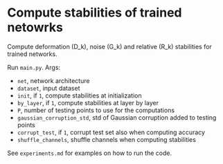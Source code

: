 # Compute stabilities of trained netowrks

Compute deformation (D_k), noise (G_k) and relative (R_k) stabilities for trained networks.

Run `main.py`. Args:

- `net`, network architecture
- `dataset`, input dataset
- `init`, if `1`, compute stabilities at initialization
- `by_layer`, if `1`, compute stabilities at layer by layer
- `P`, number of testing points to use for the computations
- `gaussian_corruption_std`, std of Gaussian corruption added to testing points 
- `corrupt_test`, if `1`, corrupt test set also when computing accuracy
- `shuffle_channels`, shuffle channels when computing stabilities

See `experiments.md` for examples on how to run the code.
